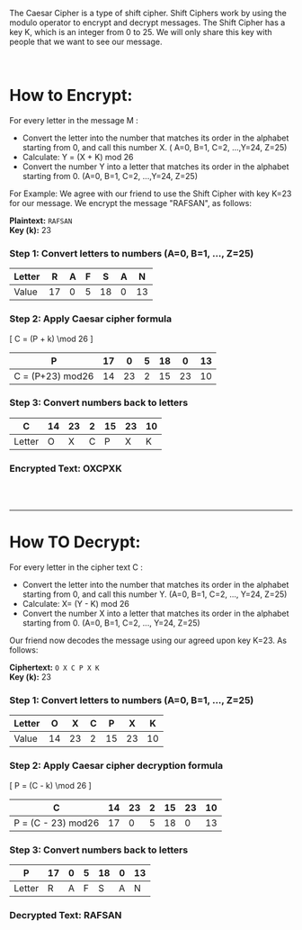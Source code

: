 The Caesar Cipher is a type of shift cipher. Shift Ciphers work by using the modulo operator to encrypt and decrypt messages. The Shift Cipher has a key K, which is an integer from 0 to 25. We will only share this key with people that we want to see our message.


<br>

# **How to Encrypt:**

For every letter in the message M :

   -  Convert the letter into the number that matches its order in the alphabet starting from 0, and call this number X.
      ( A=0, B=1, C=2, ...,Y=24, Z=25)
   -  Calculate: Y = (X + K) mod 26
   -  Convert the number Y into a letter that matches its order in the alphabet starting from 0.
      (A=0, B=1, C=2, ...,Y=24, Z=25)

For Example: We agree with our friend to use the Shift Cipher with key K=23 for our message. 
We encrypt the message "RAFSAN", as follows:​


**Plaintext:** `RAFSAN`  
**Key (k):** 23  

### Step 1: Convert letters to numbers (A=0, B=1, ..., Z=25)

| Letter | R | A | F | S | A | N |
|--------|---|---|---|---|---|---|
| Value  | 17| 0 | 5 | 18| 0 | 13|

### Step 2: Apply Caesar cipher formula

\[
C = (P + k) \mod 26
\]

| P  | 17 | 0  | 5  | 18 | 0  | 13 |
|----|----|----|----|----|----|----|
| C = (P+23) mod26 | 14 | 23 | 2  | 15 | 23 | 10 |

### Step 3: Convert numbers back to letters

| C  | 14 | 23 | 2  | 15 | 23 | 10 |
|----|----|----|----|----|----|----|
| Letter | O  | X  | C  | P  | X  | K  |

###  Encrypted Text: OXCPXK

<br>
<br>

---

# **How TO Decrypt:**

For every letter in the cipher text C :<br>
   - Convert the letter into the number that matches its order in the alphabet starting from 0, and call this number Y.
      (A=0, B=1, C=2, ..., Y=24, Z=25)
   - Calculate: X= (Y - K) mod 26
   - Convert the number X into a letter that matches its order in the alphabet starting from 0.
      (A=0, B=1, C=2, ..., Y=24, Z=25)
     
Our friend now decodes the message using our agreed upon key K=23. As follows:

**Ciphertext:** `O X C P X K`  
**Key (k):** 23  

### Step 1: Convert letters to numbers (A=0, B=1, ..., Z=25)

| Letter | O | X | C | P | X | K |
|--------|---|---|---|---|---|---|
| Value  | 14| 23| 2 | 15| 23| 10 |

### Step 2: Apply Caesar cipher decryption formula

\[
P = (C - k) \mod 26
\]

| C  | 14 | 23 | 2  | 15 | 23 | 10 |
|----|----|----|----|----|----|----|
| P = (C - 23) mod26 | 17 | 0  | 5  | 18 | 0  | 13 |

### Step 3: Convert numbers back to letters

| P  | 17 | 0  | 5  | 18 | 0  | 13 |
|----|----|----|----|----|----|----|
| Letter | R  | A  | F  | S  | A  | N  |

###  Decrypted Text: RAFSAN
